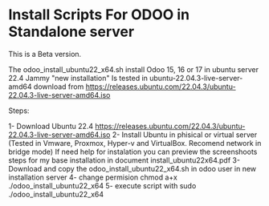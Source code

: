 # Install Scripts For ODOO in Standalone server


This is a Beta version.

The odoo_install_ubuntu22_x64.sh install Odoo 15, 16 or 17 in ubuntu server 22.4 Jammy "new installation"
Is tested in ubuntu-22.04.3-live-server-amd64 download from https://releases.ubuntu.com/22.04.3/ubuntu-22.04.3-live-server-amd64.iso

Steps:

1- Download Ubuntu 22.4
   https://releases.ubuntu.com/22.04.3/ubuntu-22.04.3-live-server-amd64.iso
2- Install Ubuntu in phisical or virtual server (Tested in Vmware, Proxmox, Hyper-v and VirtualBox. Recomend network in bridge mode)
   If need help for instalation you can preview the screenshoots steps for my base installation in document install_ubuntu22x64.pdf
3- Download and copy the odoo_install_ubuntu22_x64.sh in odoo user in new installation server
4- change permision chmod a+x ./odoo_install_ubuntu22_x64 
5- execute script with sudo ./odoo_install_ubuntu22_x64



